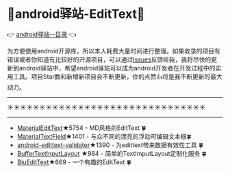# :running:android驿站-EditText:running:
:point_right: [android驿站--目录](https://github.com/enChenging/android_posthouse) :point_left:

为方便使用android开源库，所以本人耗费大量时间进行整理。如果收录的项目有错误或者你知道有比较好的开源项目，可以通过[Issues](https://github.com/enChenging/android_posthouse/issues)反馈给我，我将尽快的更新到android驿站中，希望android驿站可以成为android开发者在开发过程中的实用工具。项目Star数和新增新项目会不断更新，你的点赞:+1:将是我不断更新的最大动力。

<HR style="FILTER: progid:DXImageTransform.Microsoft.Shadow(color:#987cb9,direction:145,strength:15)" width="100%" color=#987cb9 SIZE=1>

:sunny::sunny::sunny::sunny::sunny::sunny::sunny::sunny::sunny::sunny::sunny::sunny::sunny::sunny::sunny::sunny::sunny::sunny::sunny::sunny::sunny::sunny::sunny::sunny::sunny::sunny::sunny::sunny::sunny::sunny::sunny:
<HR style="FILTER: progid:DXImageTransform.Microsoft.Shadow(color:#987cb9,direction:145,strength:15)" width="100%" color=#987cb9 SIZE=1>


- [MaterialEditText](https://github.com/rengwuxian/MaterialEditText)★5754 - MD风格的EditText :four_leaf_clover:
- [MaterialTextField](https://github.com/florent37/MaterialTextField)★1401 - 与众不同的漂亮的浮动可编辑文本框:four_leaf_clover:
- [android-edittext-validator](https://github.com/vekexasia/android-edittext-validator)★1390 - 为edittext带来数据有效性工具 :four_leaf_clover:
- [BufferTextInputLayout](https://github.com/bufferapp/BufferTextInputLayout) ★984 - 简单的TextImputLayout定制化服务  :four_leaf_clover:
- [BiuEditText](https://github.com/xujinyang/BiuEditText)★669 - 一个有趣的EditText :four_leaf_clover: 



       

